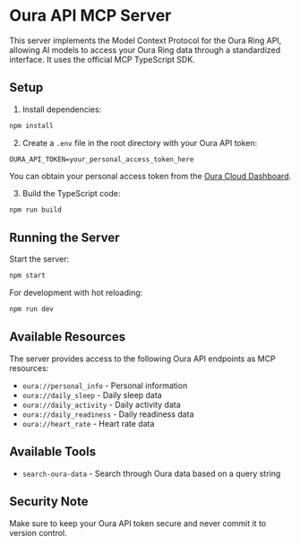# Oura API MCP Server

This server implements the Model Context Protocol for the Oura Ring API, allowing AI models to access your Oura Ring data through a standardized interface. It uses the official MCP TypeScript SDK.

## Setup

1. Install dependencies:
```bash
npm install
```

2. Create a `.env` file in the root directory with your Oura API token:
```
OURA_API_TOKEN=your_personal_access_token_here
```

You can obtain your personal access token from the [Oura Cloud Dashboard](https://cloud.ouraring.com/personal-access-tokens).

3. Build the TypeScript code:
```bash
npm run build
```

## Running the Server

Start the server:
```bash
npm start
```

For development with hot reloading:
```bash
npm run dev
```

## Available Resources

The server provides access to the following Oura API endpoints as MCP resources:

- `oura://personal_info` - Personal information
- `oura://daily_sleep` - Daily sleep data
- `oura://daily_activity` - Daily activity data
- `oura://daily_readiness` - Daily readiness data
- `oura://heart_rate` - Heart rate data

## Available Tools

- `search-oura-data` - Search through Oura data based on a query string

## Security Note

Make sure to keep your Oura API token secure and never commit it to version control. 